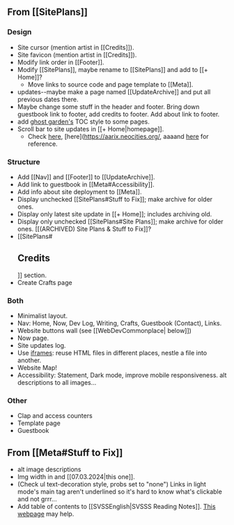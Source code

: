 ## From [[SitePlans]]
### Design
- Site cursor (mention artist in [[Credits]]).
- Site favicon (mention artist in [[Credits]]).
- Modify link order in [[Footer]].
- Modify [[SitePlans]], maybe rename to [[SitePlans]] and add to [[+ Home]]?
	- Move links to source code and page template to [[Meta]].
- updates--maybe make a page named [[UpdateArchive]] and put all previous dates there.
- Maybe change some stuff in the header and footer. Bring down guestbook link to footer, add credits to footer. Add about link to footer.
- add [ghost garden's](https://ghostgarden.neocities.org/) TOC style to some pages.
- Scroll bar to site updates in [[+ Home|homepage]].
	- Check [here](https://kalechips.net/), [here](https://aarix.neocities.org/, aaaand [here](https://www.w3schools.com/tags/tag_iframe.AS) for reference.
### Structure
- Add [[Nav]] and [[Footer]] to [[UpdateArchive]].
- Add link to guestbook in [[Meta#Accessibility]].
- Add info about site deployment to [[Meta]].
- Display unchecked [[SitePlans#Stuff to Fix]]; make archive for older ones.
- Display only latest site update in [[+ Home]]; includes archiving old.
- Display only unchecked [[SitePlans#Site Plans]]; make archive for older ones. [[(ARCHIVED) Site Plans & Stuff to Fix]]?
- [[SitePlans#<h2 id="credits">Credits</h2>]] section.
- Create Crafts page
### Both
- Minimalist layout.
- Nav: Home, Now, Dev Log, Writing, Crafts, Guestbook (Contact), Links.
- Website buttons wall (see [[WebDevCommonplace| below]])
- Now page.
- Site updates log.
- Use [iframes](https://css-tricks.com/the-simplest-ways-to-handle-html-includes/): reuse HTML files in different places, nestle a file into another.
- Website Map!
- Accessibility: Statement, Dark mode, improve mobile responsiveness. alt descriptions to all images...
### Other
- Clap and access counters
- Template page
- Guestbook

## From [[Meta#Stuff to Fix]]
- alt image descriptions
- Img width in and [[07.03.2024|this one]].
- (Check ul text-decoration style, probs set to "none") Links in light mode's main tag aren't underlined so it's hard to know what's clickable and not grrr...
- Add table of contents to [[SVSSEnglish|SVSSS Reading Notes]]. [This webpage](https://css-tricks.com/a-perfect-table-of-contents-with-html-css[/) may help.